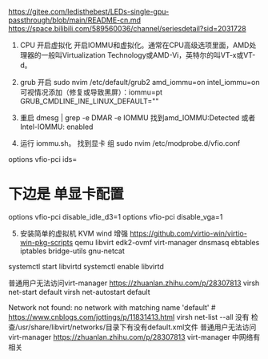 https://gitee.com/ledisthebest/LEDs-single-gpu-passthrough/blob/main/README-cn.md
https://space.bilibili.com/589560036/channel/seriesdetail?sid=2031728

1. CPU 开启虚拟化
   开启IOMMU和虚拟化。通常在CPU高级选项里面，AMD处理器的一般叫Virtualization Technology或AMD-Vi，英特尔的叫VT-x或VT-d。

2. grub 开启
   sudo nvim /etc/default/grub2
   amd_iommu=on intel_iommu=on 可视情况添加（修复或导致黑屏）：iommu=pt
   GRUB_CMDLINE_INE_LINUX_DEFAULT=""

3. 重启
   dmesg | grep -e DMAR -e IOMMU
   找到amd_IOMMU:Detected 或者 Intel-IOMMU: enabled

4. 运行 iommu.sh。
   找到显卡 组
   sudo nvim /etc/modprobe.d/vfio.conf

options vfio-pci ids=

# 下边是 单显卡配置

options vfio-pci disable_idle_d3=1
options vfio-pci disable_vga=1

5. 安装简单的虚拟机 KVM
   wind 增强 https://github.com/virtio-win/virtio-win-pkg-scripts
   qemu libvirt edk2-ovmf virt-manager dnsmasq ebtables iptables bridge-utils gnu-netcat

systemctl start libvirtd   systemctl enable libvirtd

普通用户无法访问virt-manager https://zhuanlan.zhihu.com/p/28307813
virsh net-start default    virsh net-autostart default

Network not found: no network with matching name 'default'  # https://www.cnblogs.com/jottings/p/11831413.html
virsh net-list --all  没有 检查/usr/share/libvirt/networks/目录下有没有default.xml文件
普通用户无法访问virt-manager https://zhuanlan.zhihu.com/p/28307813
virt-manager 中网络有相关
